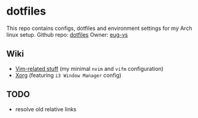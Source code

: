# dotfiles
This repo contains configs, dotfiles and environment settings for my Arch linux setup.
Github repo: [dotfiles](https://github.com/eug-vs/dotfiles)
Owner: [eug-vs](https://github.com/eug-vs/)

## Wiki
 - [Vim-related stuff](vim.md) (my minimal `nvim` and `vifm` configuration)
 - [Xorg](xorg.md) (featuring `i3 Window Manager` config)

## TODO
 - resolve old relative links
